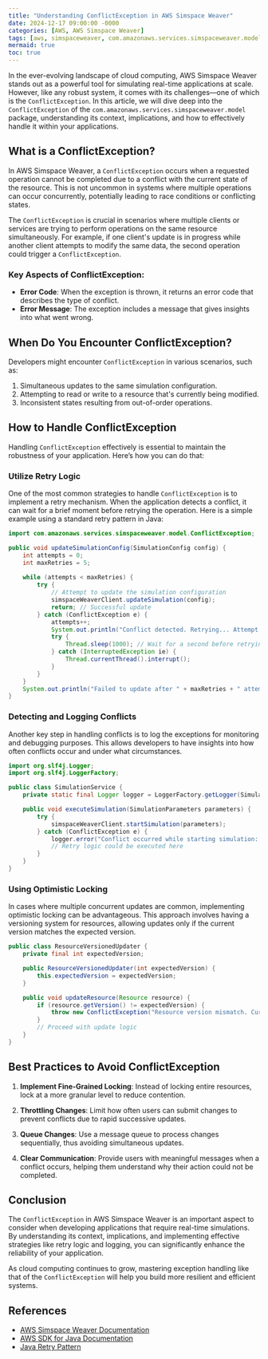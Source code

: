 ```yaml
---
title: "Understanding ConflictException in AWS Simspace Weaver"
date: 2024-12-17 09:00:00 -0000
categories: [AWS, AWS Simspace Weaver]
tags: [aws, simspaceweaver, com.amazonaws.services.simspaceweaver.model]
mermaid: true
toc: true
---
```



In the ever-evolving landscape of cloud computing, AWS Simspace Weaver stands out as a powerful tool for simulating real-time applications at scale. However, like any robust system, it comes with its challenges—one of which is the `ConflictException`. In this article, we will dive deep into the `ConflictException` of the `com.amazonaws.services.simspaceweaver.model` package, understanding its context, implications, and how to effectively handle it within your applications. 

## What is a ConflictException?

In AWS Simspace Weaver, a `ConflictException` occurs when a requested operation cannot be completed due to a conflict with the current state of the resource. This is not uncommon in systems where multiple operations can occur concurrently, potentially leading to race conditions or conflicting states.

The `ConflictException` is crucial in scenarios where multiple clients or services are trying to perform operations on the same resource simultaneously. For example, if one client's update is in progress while another client attempts to modify the same data, the second operation could trigger a `ConflictException`.

### Key Aspects of ConflictException:
- **Error Code**: When the exception is thrown, it returns an error code that describes the type of conflict.
- **Error Message**: The exception includes a message that gives insights into what went wrong.
  
## When Do You Encounter ConflictException?

Developers might encounter `ConflictException` in various scenarios, such as:
1. Simultaneous updates to the same simulation configuration.
2. Attempting to read or write to a resource that's currently being modified.
3. Inconsistent states resulting from out-of-order operations.

## How to Handle ConflictException

Handling `ConflictException` effectively is essential to maintain the robustness of your application. Here’s how you can do that:

### Utilize Retry Logic

One of the most common strategies to handle `ConflictException` is to implement a retry mechanism. When the application detects a conflict, it can wait for a brief moment before retrying the operation. Here is a simple example using a standard retry pattern in Java:

```java
import com.amazonaws.services.simspaceweaver.model.ConflictException;

public void updateSimulationConfig(SimulationConfig config) {
    int attempts = 0;
    int maxRetries = 5;
  
    while (attempts < maxRetries) {
        try {
            // Attempt to update the simulation configuration
            simspaceWeaverClient.updateSimulation(config);
            return; // Successful update
        } catch (ConflictException e) {
            attempts++;
            System.out.println("Conflict detected. Retrying... Attempt: " + attempts);
            try {
                Thread.sleep(1000); // Wait for a second before retrying
            } catch (InterruptedException ie) {
                Thread.currentThread().interrupt();
            }
        }
    }
    System.out.println("Failed to update after " + maxRetries + " attempts due to conflicts.");
}
```

### Detecting and Logging Conflicts

Another key step in handling conflicts is to log the exceptions for monitoring and debugging purposes. This allows developers to have insights into how often conflicts occur and under what circumstances.

```java
import org.slf4j.Logger;
import org.slf4j.LoggerFactory;

public class SimulationService {
    private static final Logger logger = LoggerFactory.getLogger(SimulationService.class);

    public void executeSimulation(SimulationParameters parameters) {
        try {
            simspaceWeaverClient.startSimulation(parameters);
        } catch (ConflictException e) {
            logger.error("Conflict occurred while starting simulation: {}", e.getMessage());
            // Retry logic could be executed here
        }
    }
}
```

### Using Optimistic Locking

In cases where multiple concurrent updates are common, implementing optimistic locking can be advantageous. This approach involves having a versioning system for resources, allowing updates only if the current version matches the expected version.

```java
public class ResourceVersionedUpdater {
    private final int expectedVersion;

    public ResourceVersionedUpdater(int expectedVersion) {
        this.expectedVersion = expectedVersion;
    }

    public void updateResource(Resource resource) {
        if (resource.getVersion() != expectedVersion) {
            throw new ConflictException("Resource version mismatch. Current version: " + resource.getVersion());
        }
        // Proceed with update logic
    }
}
```

## Best Practices to Avoid ConflictException

1. **Implement Fine-Grained Locking**: Instead of locking entire resources, lock at a more granular level to reduce contention.
  
2. **Throttling Changes**: Limit how often users can submit changes to prevent conflicts due to rapid successive updates.

3. **Queue Changes**: Use a message queue to process changes sequentially, thus avoiding simultaneous updates.

4. **Clear Communication**: Provide users with meaningful messages when a conflict occurs, helping them understand why their action could not be completed.

## Conclusion

The `ConflictException` in AWS Simspace Weaver is an important aspect to consider when developing applications that require real-time simulations. By understanding its context, implications, and implementing effective strategies like retry logic and logging, you can significantly enhance the reliability of your application.

As cloud computing continues to grow, mastering exception handling like that of the `ConflictException` will help you build more resilient and efficient systems. 

## References

- [AWS Simspace Weaver Documentation](https://docs.aws.amazon.com/simspaceweaver/latest/userguide/what-is-simspace-weaver.html)
- [AWS SDK for Java Documentation](https://docs.aws.amazon.com/sdk-for-java/latest/developer-guide/home.html)
- [Java Retry Pattern](https://en.wikipedia.org/wiki/Retry_pattern)